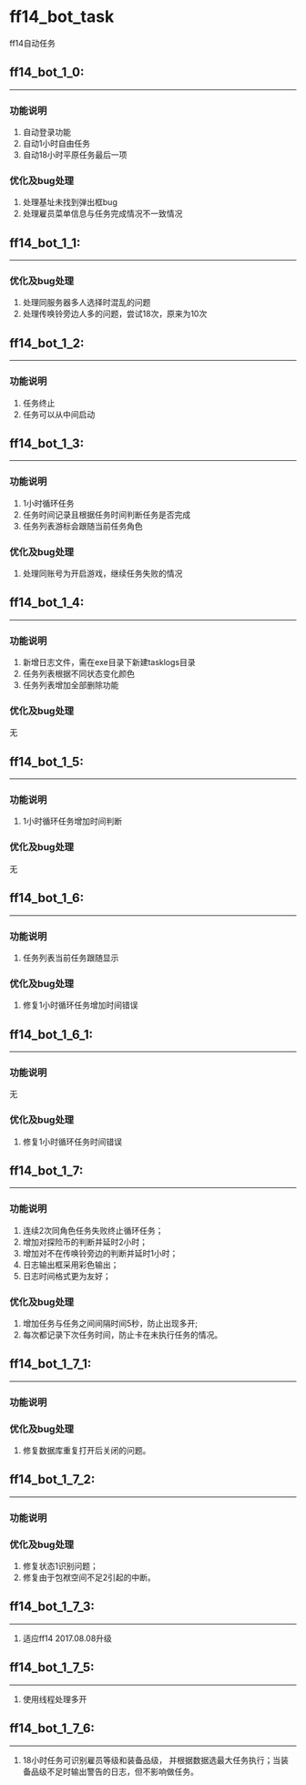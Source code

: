 # ff14_bot_task
ff14自动任务

## ff14_bot_1_0:
-----------------------------------------
### 功能说明
1. 自动登录功能
2. 自动1小时自由任务
3. 自动18小时平原任务最后一项

### 优化及bug处理
1. 处理基址未找到弹出框bug
2. 处理雇员菜单信息与任务完成情况不一致情况


## ff14_bot_1_1:
-----------------------------------------
### 优化及bug处理
1. 处理同服务器多人选择时混乱的问题
2. 处理传唤铃旁边人多的问题，尝试18次，原来为10次

## ff14_bot_1_2:
-----------------------------------------
### 功能说明
1. 任务终止
2. 任务可以从中间启动

## ff14_bot_1_3:
-----------------------------------------
### 功能说明
1. 1小时循环任务
2. 任务时间记录且根据任务时间判断任务是否完成
3. 任务列表游标会跟随当前任务角色


### 优化及bug处理
1. 处理同账号为开启游戏，继续任务失败的情况

## ff14_bot_1_4:
-----------------------------------------
### 功能说明
1. 新增日志文件，需在exe目录下新建tasklogs目录
2. 任务列表根据不同状态变化颜色
3. 任务列表增加全部删除功能


### 优化及bug处理
无

## ff14_bot_1_5:
-----------------------------------------
### 功能说明
1. 1小时循环任务增加时间判断

### 优化及bug处理
无

## ff14_bot_1_6:
-----------------------------------------
### 功能说明
1. 任务列表当前任务跟随显示 

### 优化及bug处理
1. 修复1小时循环任务增加时间错误


## ff14_bot_1_6_1:
-----------------------------------------
### 功能说明
无

### 优化及bug处理
1. 修复1小时循环任务时间错误


## ff14_bot_1_7:
-----------------------------------------
### 功能说明
1. 连续2次同角色任务失败终止循环任务；
2. 增加对探险币的判断并延时2小时；
3. 增加对不在传唤铃旁边的判断并延时1小时；
4. 日志输出框采用彩色输出；
5. 日志时间格式更为友好；

### 优化及bug处理
1. 增加任务与任务之间间隔时间5秒，防止出现多开;
2. 每次都记录下次任务时间，防止卡在未执行任务的情况。 

## ff14_bot_1_7_1:
-----------------------------------------
### 功能说明


### 优化及bug处理
1. 修复数据库重复打开后关闭的问题。

## ff14_bot_1_7_2:
-----------------------------------------
### 功能说明


### 优化及bug处理
1. 修复状态1识别问题；
2. 修复由于包袱空间不足2引起的中断。


## ff14_bot_1_7_3:
-----------------------------------------
1. 适应ff14 2017.08.08升级

## ff14_bot_1_7_5:
-----------------------------------------
1. 使用线程处理多开


## ff14_bot_1_7_6:
-----------------------------------------
1. 18小时任务可识别雇员等级和装备品级， 并根据数据选最大任务执行；当装备品级不足时输出警告的日志，但不影响做任务。
